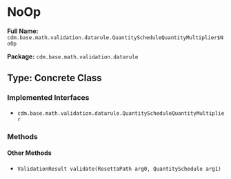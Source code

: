 # NoOp

**Full Name:** `cdm.base.math.validation.datarule.QuantityScheduleQuantityMultiplier$NoOp`

**Package:** `cdm.base.math.validation.datarule`

## Type: Concrete Class

### Implemented Interfaces

- `cdm.base.math.validation.datarule.QuantityScheduleQuantityMultiplier`

### Methods

#### Other Methods

- `ValidationResult validate(RosettaPath arg0, QuantitySchedule arg1)`

